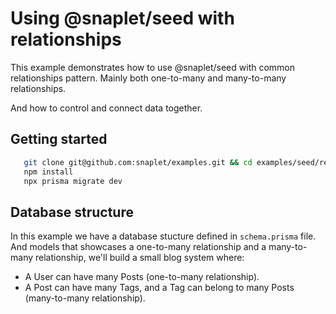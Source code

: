 # Using @snaplet/seed with relationships

This example demonstrates how to use @snaplet/seed with common relationships pattern.
Mainly both one-to-many and many-to-many relationships.

And how to control and connect data together.

## Getting started

```bash
   git clone git@github.com:snaplet/examples.git && cd examples/seed/relationships-examples
   npm install
   npx prisma migrate dev
```

## Database structure

In this example we have a database stucture defined in `schema.prisma` file.
And models that showcases a one-to-many relationship and a many-to-many relationship, we'll build a small blog system where:

- A User can have many Posts (one-to-many relationship).
- A Post can have many Tags, and a Tag can belong to many Posts (many-to-many relationship).

